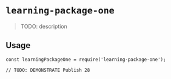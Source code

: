 # `learning-package-one`

> TODO: description

## Usage

```
const learningPackageOne = require('learning-package-one');

// TODO: DEMONSTRATE Publish 28 
```
